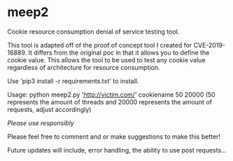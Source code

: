 # meep2

Cookie resource consumption denial of service testing tool.

This tool is adapted off of the proof of concept tool I created for CVE-2019-16889.  It differs from the original poc in that it allows you to define the cookie value.  This allows the tool to be used to test any cookie value regardless of architecture for resource consumption.

Use 'pip3 install -r requirements.txt' to install.

Usage: python meep2.py 'http://victim.com/' cookiename 50 20000
(50 represents the amount of threads and 20000 represents the amount of requests, adjust accordingly)

*Please use responsibly*

Please feel free to comment and or make suggestions to make this better!

Future updates will include, error handling, the ability to use post requests...
